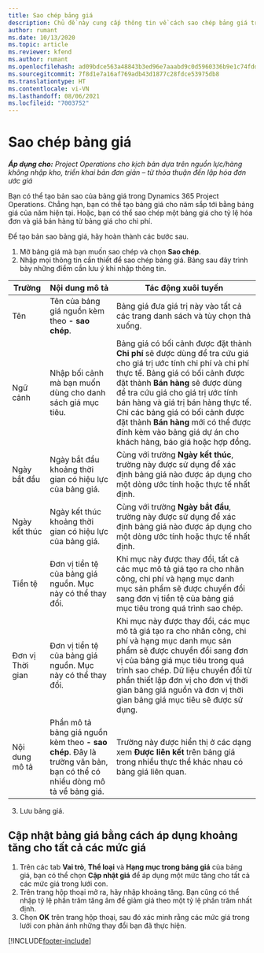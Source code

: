 ```yaml
---
title: Sao chép bảng giá
description: Chủ đề này cung cấp thông tin về cách sao chép bảng giá trong Project Operations.
author: rumant
ms.date: 10/13/2020
ms.topic: article
ms.reviewer: kfend
ms.author: rumant
ms.openlocfilehash: ad09bdce563a48843b3ed96e7aaabd9c0d5960336b9e1c74fddb9b61f760f4cd
ms.sourcegitcommit: 7f8d1e7a16af769adb43d1877c28fdce53975db8
ms.translationtype: HT
ms.contentlocale: vi-VN
ms.lasthandoff: 08/06/2021
ms.locfileid: "7003752"
---
```

# <a name="copy-price-lists"></a>Sao chép bảng giá

_**Áp dụng cho:** Project Operations cho kịch bản dựa trên nguồn lực/hàng không nhập kho, triển khai bản đơn giản – từ thỏa thuận đến lập hóa đơn ước giá_

Bạn có thể tạo bản sao của bảng giá trong Dynamics 365 Project Operations. Chẳng hạn, bạn có thể tạo bảng giá cho năm sắp tới bằng bảng giá của năm hiện tại.  Hoặc, bạn có thể sao chép một bảng giá cho tỷ lệ hóa đơn và giá bán hàng từ bảng giá cho chi phí. 

Để tạo bản sao bảng giá, hãy hoàn thành các bước sau.

1. Mở bảng giá mà bạn muốn sao chép và chọn **Sao chép**.
2. Nhập mọi thông tin cần thiết để sao chép bảng giá. Bảng sau đây trình bày những điểm cần lưu ý khi nhập thông tin.

| Trường | Nội dung mô tả | Tác động xuôi tuyến |
| --- | --- | --- |
| Tên | Tên của bảng giá nguồn kèm theo **- sao chép**. | Bảng giá đưa giá trị này vào tất cả các trang danh sách và tùy chọn thả xuống. |
| Ngữ cảnh | Nhập bối cảnh mà bạn muốn dùng cho danh sách giá mục tiêu. | Bảng giá có bối cảnh được đặt thành **Chi phí** sẽ được dùng để tra cứu giá cho giá trị ước tính chi phí và chi phí thực tế. Bảng giá có bối cảnh được đặt thành **Bán hàng** sẽ được dùng để tra cứu giá cho giá trị ước tính bán hàng và giá trị bán hàng thực tế. Chỉ các bảng giá có bối cảnh được đặt thành **Bán hàng** mới có thể được đính kèm vào bảng giá dự án cho khách hàng, báo giá hoặc hợp đồng. |
| Ngày bắt đầu | Ngày bắt đầu khoảng thời gian có hiệu lực của bảng giá. | Cùng với trường **Ngày kết thúc**, trường này được sử dụng để xác định bảng giá nào được áp dụng cho một dòng ước tính hoặc thực tế nhất định. |
| Ngày kết thúc | Ngày kết thúc khoảng thời gian có hiệu lực của bảng giá. | Cùng với trường **Ngày bắt đầu**, trường này được sử dụng để xác định bảng giá nào được áp dụng cho một dòng ước tính hoặc thực tế nhất định. |
| Tiền tệ | Đơn vị tiền tệ của bảng giá nguồn. Mục này có thể thay đổi. | Khi mục này được thay đổi, tất cả các mục mô tả giá tạo ra cho nhân công, chi phí và hạng mục danh mục sản phẩm sẽ được chuyển đổi sang đơn vị tiền tệ của bảng giá mục tiêu trong quá trình sao chép. |
| Đơn vị Thời gian | Đơn vị tiền tệ của bảng giá nguồn. Mục này có thể thay đổi. | Khi mục này được thay đổi, các mục mô tả giá tạo ra cho nhân công, chi phí và hạng mục danh mục sản phẩm sẽ được chuyển đổi sang đơn vị của bảng giá mục tiêu trong quá trình sao chép. Dữ liệu chuyển đổi từ phần thiết lập đơn vị cho đơn vị thời gian bảng giá nguồn và đơn vị thời gian bảng giá mục tiêu sẽ được sử dụng. |
| Nội dung mô tả | Phần mô tả bảng giá nguồn kèm theo **- sao chép**. Đây là trường văn bản, bạn có thể có nhiều dòng mô tả về bảng giá. | Trường này được hiển thị ở các dạng xem **Được liên kết** trên bảng giá trong nhiều thực thể khác nhau có bảng giá liên quan. |

3. Lưu bảng giá. 

## <a name="update-a-price-list-by-applying-a-mark-up-to-all-the-prices"></a>Cập nhật bảng giá bằng cách áp dụng khoảng tăng cho tất cả các mức giá

1. Trên các tab **Vai trò**, **Thể loại** và **Hạng mục trong bảng giá** của bảng giá, bạn có thể chọn **Cập nhật giá** để áp dụng một mức tăng cho tất cả các mức giá trong lưới con. 
2. Trên trang hộp thoại mở ra, hãy nhập khoảng tăng. Bạn cũng có thể nhập tỷ lệ phần trăm tăng âm để giảm giá theo một tỷ lệ phần trăm nhất định. 
3. Chọn **OK** trên trang hộp thoại, sau đó xác minh rằng các mức giá trong lưới con phản ánh những thay đổi bạn đã thực hiện.


[!INCLUDE[footer-include](../includes/footer-banner.md)]